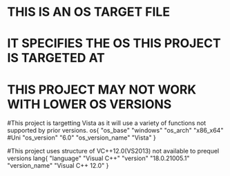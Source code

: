 # THIS IS AN OS TARGET FILE
# IT SPECIFIES THE OS THIS PROJECT IS TARGETED AT
# THIS PROJECT MAY NOT WORK WITH LOWER OS VERSIONS

#This project is targetting Vista as it will use a variety of functions not supported by prior versions.
os{
"os_base" "windows"
"os_arch" "x86_x64" #Uni
"os_version" "6.0"
"os_version_name" "Vista"
}

#This project uses structure of VC++12.0(VS2013) not available to prequel versions
lang{
"language" "Visual C++"
"version" "18.0.21005.1"
"version_name" "Visual C++ 12.0"
}